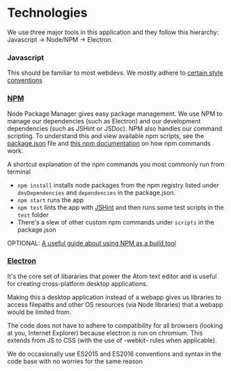 # Technologies

We use three major tools in this application and they follow this hierarchy:
Javascript -> Node/NPM -> Electron. 

### Javascript

This should be familiar to most webdevs. We mostly adhere to [certain style
conventions](http://javascript.crockford.com/code.html)

### [NPM](https://www.npmjs.com/)

Node Package Manager gives easy package management.  We use NPM to manage our
dependencies (such as Electron) and our development dependencies (such as
JSHint or JSDoc). NPM also handles our command scripting. To understand this
and view available npm scripts, see the [package.json](../package.json) file
and [this npm documentation](https://docs.npmjs.com/misc/scripts) on how npm
commands work.

A shortcut explanation of the npm commands you most commonly run from terminal

* `npm install` installs node packages from the npm registry listed under
  `devDependencies` and `dependencies` in the package.json.
* `npm start` runs the app
* `npm test` lints the app with [JSHint](http://jshint.com/about/) and then
  runs some test scripts in the `test` folder
* There's a slew of other custom npm commands under `scripts` in the
  package.json

OPTIONAL: [A useful guide about using NPM as a build
tool](http://blog.keithcirkel.co.uk/how-to-use-npm-as-a-build-tool/)

### [Electron](http://electron.atom.io/)

It's the core set of libararies that power the Atom text editor and is useful
for creating cross-platform desktop applications. 

Making this a desktop application instead of a webapp gives us libraries to
access filepaths and other OS resources (via Node libraries) that a webapp
would be limited from. 

The code does not have to adhere to compatibility for all browsers (looking
at you, Internet Explorer) because electron is run on chromium. This extends
from JS to CSS (with the use of -webkit- rules when applicable).

We do occasionally use ES2015 and ES2016 conventions and syntax in the code
base with no worries for the same reason

